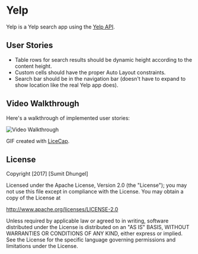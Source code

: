 # Yelp

Yelp is a Yelp search app using the [Yelp API](http://www.yelp.com/developers/documentation/v2/search_api).

## User Stories

- Table rows for search results should be dynamic height according to the content height.
- Custom cells should have the proper Auto Layout constraints.
- Search bar should be in the navigation bar (doesn't have to expand to show location like the real Yelp app does).

## Video Walkthrough 

Here's a walkthrough of implemented user stories:

<img src='http://i.imgur.com/ZVs1KOr.gif' title='Video Walkthrough' width='' alt='Video Walkthrough' />

GIF created with [LiceCap](http://www.cockos.com/licecap/).

## License

Copyright [2017] [Sumit Dhungel]

Licensed under the Apache License, Version 2.0 (the "License");
you may not use this file except in compliance with the License.
You may obtain a copy of the License at

http://www.apache.org/licenses/LICENSE-2.0

Unless required by applicable law or agreed to in writing, software
distributed under the License is distributed on an "AS IS" BASIS,
WITHOUT WARRANTIES OR CONDITIONS OF ANY KIND, either express or implied.
See the License for the specific language governing permissions and
limitations under the License.
